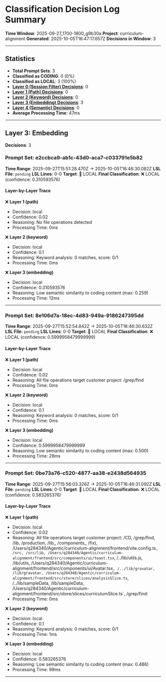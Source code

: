 # Classification Decision Log Summary

**Time Window**: 2025-09-27_1700-1800_g9b30a
**Project**: curriculum-alignment
**Generated**: 2025-10-05T16:47:17.657Z
**Decisions in Window**: 3

---

## Statistics

- **Total Prompt Sets**: 3
- **Classified as CODING**: 0 (0%)
- **Classified as LOCAL**: 3 (100%)
- **[Layer 0 (Session Filter) Decisions](#layer-0-session-filter)**: 0
- **[Layer 1 (Path) Decisions](#layer-1-path)**: 0
- **[Layer 2 (Keyword) Decisions](#layer-2-keyword)**: 0
- **[Layer 3 (Embedding) Decisions](#layer-3-embedding)**: 3
- **[Layer 4 (Semantic) Decisions](#layer-4-semantic)**: 0
- **Average Processing Time**: 47ms

---

## Layer 3: Embedding

**Decisions**: 3

### Prompt Set: e2ccbca9-ab1c-43d0-aca7-c033791e5b82

**Time Range**: 2025-09-27T15:51:28.470Z → 2025-10-05T16:46:30.082Z
**LSL File**: `pending`
**LSL Lines**: 0-0
**Target**: 📍 LOCAL
**Final Classification**: ❌ LOCAL (confidence: 0.310593576)

#### Layer-by-Layer Trace

❌ **Layer 1 (path)**
- Decision: local
- Confidence: 0.02
- Reasoning: No file operations detected
- Processing Time: 0ms

❌ **Layer 2 (keyword)**
- Decision: local
- Confidence: 0.1
- Reasoning: Keyword analysis: 0 matches, score: 0/1
- Processing Time: 0ms

❌ **Layer 3 (embedding)**
- Decision: local
- Confidence: 0.310593576
- Reasoning: Low semantic similarity to coding content (max: 0.259)
- Processing Time: 12ms

---

### Prompt Set: 8e106d7a-18ec-4d83-949a-9186247395dd

**Time Range**: 2025-09-27T15:52:54.842Z → 2025-10-05T16:46:30.632Z
**LSL File**: `pending`
**LSL Lines**: 0-0
**Target**: 📍 LOCAL
**Final Classification**: ❌ LOCAL (confidence: 0.5999958479999999)

#### Layer-by-Layer Trace

❌ **Layer 1 (path)**
- Decision: local
- Confidence: 0.02
- Reasoning: All file operations target customer project: /grep/find
- Processing Time: 0ms

❌ **Layer 2 (keyword)**
- Decision: local
- Confidence: 0.1
- Reasoning: Keyword analysis: 0 matches, score: 0/1
- Processing Time: 0ms

❌ **Layer 3 (embedding)**
- Decision: local
- Confidence: 0.5999958479999999
- Reasoning: Low semantic similarity to coding content (max: 0.500)
- Processing Time: 28ms

---

### Prompt Set: 0be73a76-c520-4877-aa38-e2438d564935

**Time Range**: 2025-09-27T15:56:03.326Z → 2025-10-05T16:46:31.092Z
**LSL File**: `pending`
**LSL Lines**: 0-0
**Target**: 📍 LOCAL
**Final Classification**: ❌ LOCAL (confidence: 0.583265376)

#### Layer-by-Layer Trace

❌ **Layer 1 (path)**
- Decision: local
- Confidence: 0.02
- Reasoning: All file operations target customer project: /CD, /grep/find, /lib, /production, /lib,, /components,, /fix), /Users/q284340/Agentic/curriculum-alignment/frontend/vite.config.ts`, /src, /src/lib, /Users/q284340/Agentic/curriculum-alignment/frontend/src/components/ui/toast.tsx`, /../lib/utils.js, /lib/utils, /Users/q284340/Agentic/curriculum-alignment/frontend/src/components/ui/Avatar.tsx`, /../lib/gravatar, /lib/gravatar, /Users/q284340/Agentic/curriculum-alignment/frontend/src/store/slices/analysisSlice.ts`, /../lib/sampleData, /lib/sampleData, /Users/q284340/Agentic/curriculum-alignment/frontend/src/store/slices/curriculumSlice.ts`, /grep/find:
- Processing Time: 0ms

❌ **Layer 2 (keyword)**
- Decision: local
- Confidence: 0.1
- Reasoning: Keyword analysis: 0 matches, score: 0/1
- Processing Time: 1ms

❌ **Layer 3 (embedding)**
- Decision: local
- Confidence: 0.583265376
- Reasoning: Low semantic similarity to coding content (max: 0.486)
- Processing Time: 99ms

---

